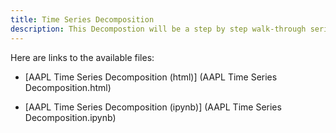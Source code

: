 ```yaml
---
title: Time Series Decomposition
description: This Decompostion will be a step by step walk-through series.
---
```

Here are links to the available files:

- [AAPL Time Series Decomposition (html)] (AAPL Time Series Decomposition.html)

- [AAPL Time Series Decomposition (ipynb)] (AAPL Time Series Decomposition.ipynb)
